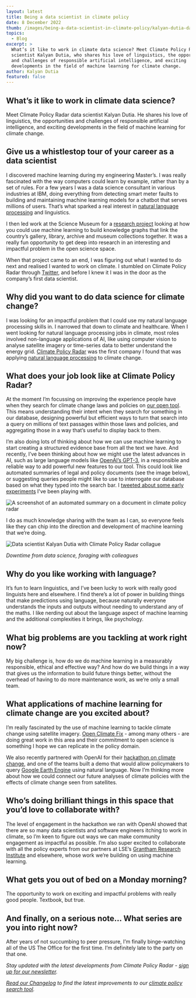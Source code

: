 ```yaml
---
layout: latest
title: Being a data scientist in climate policy
date: 8 December 2022
thumb: /images/being-a-data-scientist-in-climate-policy/kalyan-dutia-data-scientist.jpg
topics:
  - Blog
excerpt: >
  What’s it like to work in climate data science? Meet Climate Policy Radar data
  scientist Kalyan Dutia, who shares his love of linguistics, the opportunities
  and challenges of responsible artificial intelligence, and exciting
  developments in the field of machine learning for climate change.
author: Kalyan Dutia
featured: false
---
```

## What’s it like to work in climate data science?

Meet Climate Policy Radar data scientist Kalyan Dutia. He shares his love of linguistics, the opportunities and challenges of responsible artificial intelligence, and exciting developments in the field of machine learning for climate change.

## Give us a whistlestop tour of your career as a data scientist

I discovered machine learning during my engineering Master’s. I was really fascinated with the way computers could learn by example, rather than by a set of rules. For a few years I was a data science consultant in various industries at IBM, doing everything from detecting smart meter faults to building and maintaining machine learning models for a chatbot that serves millions of users. That’s what sparked a real interest in [natural language processing](https://www.ibm.com/cloud/learn/natural-language-processing) and linguistics.

I then led work at the Science Museum for a [research project](https://www.sciencemuseumgroup.org.uk/project/heritage-connector/) looking at how you could use machine learning to build knowledge graphs that link the country’s gallery, library, archive and museum collections together. It was a really fun opportunity to get deep into research in an interesting and impactful problem in the open science space.

When that project came to an end, I was figuring out what I wanted to do next and realised I wanted to work on climate. I stumbled on Climate Policy Radar through [Twitter](https://twitter.com/climatepolradar), and before I knew it I was in the door as the company’s first data scientist.

## Why did you want to do data science for climate change?

I was looking for an impactful problem that I could use my natural language processing skills in. I narrowed that down to climate and healthcare. When I went looking for natural language processing jobs in climate, most roles involved non-language applications of AI, like using computer vision to analyse satellite imagery or time-series data to better understand the energy grid. [Climate Policy Radar](https://app.climatepolicyradar.org/) was the first company I found that was applying [natural language processing](https://climatepolicyradar.org/latest/building-natural-language-search-for-climate-change-laws-and-policies) to climate change. 

## What does your job look like at Climate Policy Radar?

At the moment I’m focussing on improving the experience people have when they search for climate change laws and policies on [our open tool](https://app.climatepolicyradar.org/). This means understanding their intent when they search for something in our database, designing powerful but efficient ways to turn that search into a query on millions of text passages within those laws and policies, and aggregating those in a way that’s useful to display back to them. 

I’m also doing lots of thinking about how we can use machine learning to start creating a structured evidence base from all the text we have. And recently, I’ve been thinking about how we might use the latest advances in AI, such as large language models like [OpenAI’s GPT-3](https://openai.com/api/), in a responsible and reliable way to add powerful new features to our tool. This could look like automated summaries of legal and policy documents (see the image below), or suggesting queries people might like to use to interrogate our database based on what they typed into the search bar. I [tweeted about some early experiments](https://twitter.com/KDutia/status/1580584841501847552) I've been playing with.

![A screenshot of an automated summary on a document in climate policy radar](/images/being-a-data-scientist-in-climate-policy/openai-experiment.jpg "What an automated summary could look like on Climate Policy Radar")

I do as much knowledge sharing with the team as I can, so everyone feels like they can chip into the direction and development of machine learning that we’re doing.

![Data scientist Kalyan Dutia with Climate Policy Radar collague](/images/being-a-data-scientist-in-climate-policy/kalyan-and-climate-policy-radar-teammate-callie-foraging.jpg "Data scientist Kalyan Dutia and Climate Policy Radar collague Callie out foraging on a work trip")

*D﻿owntime from data science, foraging with colleagues*

## Why do you like working with language?

It’s fun to learn linguistics, and I’ve been lucky to work with really good linguists here and elsewhere. I find there’s a lot of power in building things that make predictions using language, because naturally everyone understands the inputs and outputs without needing to understand any of the maths. I like nerding out about the language aspect of machine learning and the additional complexities it brings, like psychology.

## What big problems are you tackling at work right now?

My big challenge is, how do we do machine learning in a measurably responsible, ethical and effective way? And how do we build things in a way that gives us the information to build future things better, without the overhead of having to do more maintenance work, as we’re only a small team.

## What applications of machine learning for climate change are you excited about?

I’m really fascinated by the use of machine learning to tackle climate change using satellite imagery. [Open Climate Fix](http://openclimatefix.org/) - among many others - are doing great work in this area and their commitment to open science is something I hope we can replicate in the policy domain. 

We also recently partnered with OpenAI for their [hackathon on climate change](https://openai.com/hackathon/), and one of the teams built a demo that would allow policymakers to query [Google Earth Engine](https://earthengine.google.com/) using natural language. Now I’m thinking more about how we could connect our future analyses of climate policies with the effects of climate change seen from satellites.

## Who’s doing brilliant things in this space that you’d love to collaborate with?

The level of engagement in the hackathon we ran with OpenAI showed that there are so many data scientists and software engineers itching to work in climate, so I’m keen to figure out ways we can make community engagement as impactful as possible. I’m also super excited to collaborate with all the policy experts from our partners at LSE’s [Grantham Research Institute](https://www.lse.ac.uk/granthaminstitute/) and elsewhere, whose work we’re building on using machine learning.

## What gets you out of bed on a Monday morning?

The opportunity to work on exciting and impactful problems with really good people. Textbook, but true.

## And finally, on a serious note… What series are you into right now?

After years of not succumbing to peer pressure, I’m finally binge-watching all of the US The Office for the first time. I’m definitely late to the party on that one.

*Stay updated with the latest developments from Climate Policy Radar - [sign up for our newsletter](https://3566c5a7.sibforms.com/serve/MUIEAPkXK4liqQjleE87527EfcD9gDzY26dQhnJOxNeXZK_TvEAjl_Qu7rrkysJS2ODrj1LioiH24HTGbul2vS1sAxYCPHtu7PgnhZrAE9yCfaFrJ7vzmvBc3u87cs_pkC_99nQ2AqBONHtLwErrV7mcVga2qNlO1xetSeqVVWYsrVPRjg6Rc978eQEMasGQc4PFgIfMFza8TJEv).*

*[Read our Changelog](https://climatepolicyradar.notion.site/Climate-Policy-Radar-s-Public-Changelog-1f028d2141e946adaebb8a420f50029c) to find the latest improvements to our [climate policy search tool](https://app.climatepolicyradar.org/).*